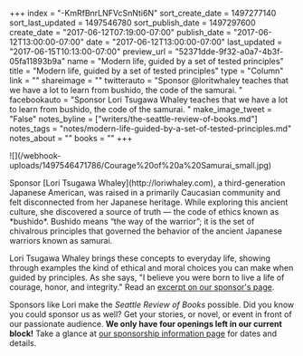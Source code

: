 +++
index = "-KmRfBnrLNFVcSnNti6N"
sort_create_date = 1497277140
sort_last_updated = 1497546780
sort_publish_date = 1497297600
create_date = "2017-06-12T07:19:00-07:00"
publish_date = "2017-06-12T13:00:00-07:00"
date = "2017-06-12T13:00:00-07:00"
last_updated = "2017-06-15T10:13:00-07:00"
preview_url = "52371dde-9f32-a0a7-4b3f-05fa11893b9a"
name = "Modern life, guided by a set of tested principles"
title = "Modern life, guided by a set of tested principles"
type = "Column"
link = ""
shareimage = ""
twitterauto = "Sponsor @loritwhaley teaches that we have a lot to learn from bushido, the code of the samurai. "
facebookauto = "Sponsor Lori Tsugawa Whaley  teaches that we have a lot to learn from bushido, the code of the samurai. "
make_image_tweet = "False"
notes_byline = ["writers/the-seattle-review-of-books.md"]
notes_tags = "notes/modern-life-guided-by-a-set-of-tested-principles.md"
notes_about = ""
books = ""
+++
<p class="image-left">![](/webhook-uploads/1497546471786/Courage%20of%20a%20Samurai_small.jpg)</p>

<p class="noindent">Sponsor [Lori Tsugawa Whaley](http://loriwhaley.com), a third-generation Japanese American, was raised in a primarily Caucasian community and felt disconnected from her Japanese heritage. While exploring this ancient culture, she discovered a source of truth — the code of ethics known as *bushido*. Bushido means “the way of the warrior”; it is the set of chivalrous principles that governed the behavior of the ancient Japanese warriors known as samurai.</p>

Lori Tsugawa Whaley brings these concepts to everyday life, showing through examples the kind of ethical and moral choices you can make when guided by principles. As she says, "I believe you were born to live a life of courage, honor, and integrity." Read an <a href="http://seattlereviewofbooks.com/sponsorships" title="The Seattle Review of Books - sponsorships">excerpt on our sponsor's page</a>.

Sponsors like Lori make the _Seattle Review of Books_ possible. Did you know you could sponsor us as well? Get your stories, or novel, or event in front of our passionate audience. **We only have four openings left in our current block!** Take a glance at [our sponsorship information page](http://seattlereviewofbooks.com/sponsor/) for dates and details.